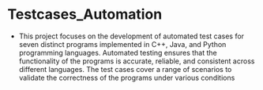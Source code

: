 # Testcases_Automation


* This project focuses on the development of automated test cases for seven distinct programs implemented in C++, Java, and Python programming languages. Automated testing ensures that the functionality of the programs is accurate, reliable, and consistent across different languages. The test cases cover a range of scenarios to validate the correctness of the programs under various conditions
